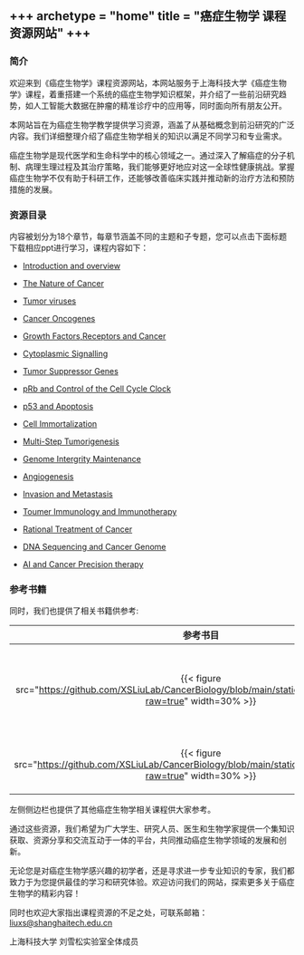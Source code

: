 +++
archetype = "home"
title = "癌症生物学 课程资源网站"
+++
---

### 简介

欢迎来到《癌症生物学》课程资源网站，本网站服务于上海科技大学《癌症生物学》课程，着重搭建一个系统的癌症生物学知识框架，并介绍了一些前沿研究趋势，如人工智能大数据在肿瘤的精准诊疗中的应用等，同时面向所有朋友公开。

本网站旨在为癌症生物学教学提供学习资源，涵盖了从基础概念到前沿研究的广泛内容。我们详细整理介绍了癌症生物学相关的知识以满足不同学习和专业需求。

癌症生物学是现代医学和生命科学中的核心领域之一。通过深入了解癌症的分子机制、病理生理过程及其治疗策略，我们能够更好地应对这一全球性健康挑战。掌握癌症生物学不仅有助于科研工作，还能够改善临床实践并推动新的治疗方法和预防措施的发展。

### 资源目录

内容被划分为18个章节，每章节涵盖不同的主题和子专题，您可以点击下面标题下载相应ppt进行学习，课程内容如下：

- [Introduction and overview ](https://github.com/XSLiuLab/CancerBiology/raw/main/ppt/Cancer%20Biology%201-%20Introduction%20and%20overview.pptx)

- [The Nature of Cancer](https://github.com/XSLiuLab/CancerBiology/raw/main/ppt/Cancer%20Biology%202-%20the%20Nature%20of%20Cancer.pptx)

- [Tumor viruses](https://github.com/XSLiuLab/CancerBiology/raw/main/ppt/Cancer%20Biology%203-Tumor%20viruses.pptx)

- [Cancer Oncogenes](https://github.com/XSLiuLab/CancerBiology/raw/main/ppt/Cancer%20Biology%204-%20Cellular%20Oncogenes.pptx)

- [Growth Factors,Receptors and Cancer](https://github.com/XSLiuLab/CancerBiology/raw/main/ppt/Cancer%20Biology%205-Growth%20Factors,%20Receptors%20and%20Cancer.pptx)

- [Cytoplasmic Signalling](https://github.com/XSLiuLab/CancerBiology/raw/main/ppt/Cancer%20Biology%206-Cytoplasmic%20Signaling.pptx)

- [Tumor Suppressor Genes](https://github.com/XSLiuLab/CancerBiology/raw/main/ppt/Cancer%20Biology%207-%20Tumor%20Suppressor%20Genes.pptx)

- [pRb and Control of the Cell Cycle Clock](https://github.com/XSLiuLab/CancerBiology/raw/main/ppt/Cancer%20Biology%208%20-%20pRb%20and%20Control%20of%20the%20Cell%20Cycle%20Clock.pptx)

- [p53 and Apoptosis](https://github.com/XSLiuLab/CancerBiology/raw/main/ppt/Cancer%20Biology%209%20-%20p53%20and%20Apoptosis.pptx)

- [Cell Immortalization](https://github.com/XSLiuLab/CancerBiology/raw/main/ppt/Cancer%20Biology%2010%20-%20Cell%20Immortalization.pptx)

- [Multi-Step Tumorigenesis](https://github.com/XSLiuLab/CancerBiology/raw/main/ppt/Cancer%20Biology%2011%20-%20Multi-Step%20Tumorigenesis.pptx)

- [Genome Intergrity Maintenance](https://github.com/XSLiuLab/CancerBiology/raw/main/ppt/Cancer%20Biology%2012%20-%20Genome%20Integrity%20Maintenance.pptx)

- [Angiogenesis](https://github.com/XSLiuLab/CancerBiology/raw/main/ppt/Cancer%20Biology%2013%20-%20Angiogenesis.pptx)

- [Invasion and Metastasis](https://github.com/XSLiuLab/CancerBiology/raw/main/ppt/Cancer%20Biology%2014%20-%20Invasion%20and%20Metastasis.pptx)

- [Toumer Immunology and Immunotherapy](https://github.com/XSLiuLab/CancerBiology/raw/main/ppt/Cancer%20Biology%2015%20-%20Tumor%20Immunology%20and%20Immunotherapy.pptx)

- [Rational Treatment of Cancer](https://github.com/XSLiuLab/CancerBiology/raw/main/ppt/Cancer%20Biology%2016%20-%20Rational%20Treatment%20of%20Cancer.pptx)

- [DNA Sequencing and Cancer Genome](https://github.com/XSLiuLab/CancerBiology/raw/main/ppt/Cancer%20Biology%2017%20-%20DNA%20Sequencing%20and%20Cancer%20Genome.pptx)

- [AI and Cancer Precision therapy](https://github.com/XSLiuLab/CancerBiology/raw/main/ppt/Cancer%20Biology%2018%20-%20AI%20and%20Cancer%20Precision%20Therapy.pptx)

### 参考书籍

同时，我们也提供了相关书籍供参考:

|参考书目|相关信息|
|:-:|:-:|
|{{< figure src="https://github.com/XSLiuLab/CancerBiology/blob/main/static/images/lxs_cb.png?raw=true" width=30% >}} |《癌症生物学》<br>作者：刘雪松 ;</br>单位；上海科技大学；<<br> 链接：[上海科学技术出版社]([https://book.sciencereading.cn/shop/book/Booksimple/show.do?id=B74A1883BA254770AE053020B0A0ADC52000](http://www.sstp.cn/hotbook/3762.html ))</br>|
|{{< figure src="https://github.com/XSLiuLab/CancerBiology/blob/main/static/images/wb_cb.jpeg?raw=true" width=30% >}}|《癌生物学》<br> 作者：R.A.weinberg ；</br>译者：詹启敏等 ；<br> 链接：[科学文库](https://book.sciencereading.cn/shop/book/Booksimple/show.do?id=B74A1883BA254770AE053020B0A0ADC52000)</br>|

左侧侧边栏也提供了其他癌症生物学相关课程供大家参考。

通过这些资源，我们希望为广大学生、研究人员、医生和生物学家提供一个集知识获取、资源分享和交流互动于一体的平台，共同推动癌症生物学领域的发展和创新。

无论您是对癌症生物学感兴趣的初学者，还是寻求进一步专业知识的专家，我们都致力于为您提供最佳的学习和研究体验。欢迎访问我们的网站，探索更多关于癌症生物学的精彩内容！


同时也欢迎大家指出课程资源的不足之处，可联系邮箱：<kdb>liuxs@shanghaitech.edu.cn</kdb>


上海科技大学 刘雪松实验室全体成员
                                

